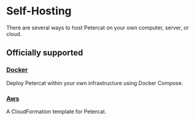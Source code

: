 # Self-Hosting

There are several ways to host Petercat on your own computer, server, or cloud.

## Officially supported

### [Docker](./self_hosting_docker.md)
Deploy Petercat within your own infrastructure using Docker Compose.

### [Aws](./self_hosting_aws.md)
A CloudFormation template for Petercat.